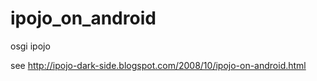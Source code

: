 ipojo_on_android
================

osgi ipojo

see http://ipojo-dark-side.blogspot.com/2008/10/ipojo-on-android.html
